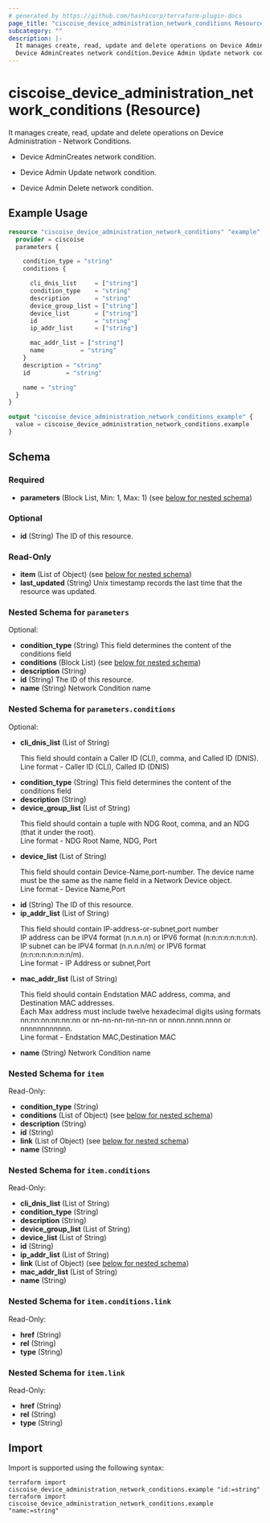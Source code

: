 ```yaml
---
# generated by https://github.com/hashicorp/terraform-plugin-docs
page_title: "ciscoise_device_administration_network_conditions Resource - terraform-provider-ciscoise"
subcategory: ""
description: |-
  It manages create, read, update and delete operations on Device Administration - Network Conditions.
  Device AdminCreates network condition.Device Admin Update network condition.Device Admin Delete network condition.
---
```


# ciscoise_device_administration_network_conditions (Resource)

It manages create, read, update and delete operations on Device Administration - Network Conditions.

- Device AdminCreates network condition.

- Device Admin Update network condition.

- Device Admin Delete network condition.

## Example Usage

```terraform
resource "ciscoise_device_administration_network_conditions" "example" {
  provider = ciscoise
  parameters {

    condition_type = "string"
    conditions {

      cli_dnis_list     = ["string"]
      condition_type    = "string"
      description       = "string"
      device_group_list = ["string"]
      device_list       = ["string"]
      id                = "string"
      ip_addr_list      = ["string"]

      mac_addr_list = ["string"]
      name          = "string"
    }
    description = "string"
    id          = "string"

    name = "string"
  }
}

output "ciscoise_device_administration_network_conditions_example" {
  value = ciscoise_device_administration_network_conditions.example
}
```

<!-- schema generated by tfplugindocs -->
## Schema

### Required

- **parameters** (Block List, Min: 1, Max: 1) (see [below for nested schema](#nestedblock--parameters))

### Optional

- **id** (String) The ID of this resource.

### Read-Only

- **item** (List of Object) (see [below for nested schema](#nestedatt--item))
- **last_updated** (String) Unix timestamp records the last time that the resource was updated.

<a id="nestedblock--parameters"></a>
### Nested Schema for `parameters`

Optional:

- **condition_type** (String) This field determines the content of the conditions field
- **conditions** (Block List) (see [below for nested schema](#nestedblock--parameters--conditions))
- **description** (String)
- **id** (String) The ID of this resource.
- **name** (String) Network Condition name

<a id="nestedblock--parameters--conditions"></a>
### Nested Schema for `parameters.conditions`

Optional:

- **cli_dnis_list** (List of String) <p>This field should contain a Caller ID (CLI), comma, and Called ID (DNIS).<br> Line format -  Caller ID (CLI), Called ID (DNIS)</p>
- **condition_type** (String) This field determines the content of the conditions field
- **description** (String)
- **device_group_list** (List of String) <p>This field should contain a tuple with NDG Root, comma, and an NDG (that it under the root).<br> Line format - NDG Root Name, NDG, Port</p>
- **device_list** (List of String) <p>This field should contain Device-Name,port-number. The device name must be the same as the name field in a Network Device object.<br> Line format - Device Name,Port</p>
- **id** (String) The ID of this resource.
- **ip_addr_list** (List of String) <p>This field should contain IP-address-or-subnet,port number<br> IP address can be IPV4 format (n.n.n.n) or IPV6 format (n:n:n:n:n:n:n:n).<br> IP subnet can be IPV4 format (n.n.n.n/m) or IPV6 format (n:n:n:n:n:n:n:n/m).<br> Line format - IP Address or subnet,Port</p>
- **mac_addr_list** (List of String) <p>This field should contain Endstation MAC address, comma, and Destination MAC addresses.<br> Each Max address must include twelve hexadecimal digits using formats nn:nn:nn:nn:nn:nn or nn-nn-nn-nn-nn-nn or nnnn.nnnn.nnnn or nnnnnnnnnnnn.<br> Line format - Endstation MAC,Destination MAC </p>
- **name** (String) Network Condition name



<a id="nestedatt--item"></a>
### Nested Schema for `item`

Read-Only:

- **condition_type** (String)
- **conditions** (List of Object) (see [below for nested schema](#nestedobjatt--item--conditions))
- **description** (String)
- **id** (String)
- **link** (List of Object) (see [below for nested schema](#nestedobjatt--item--link))
- **name** (String)

<a id="nestedobjatt--item--conditions"></a>
### Nested Schema for `item.conditions`

Read-Only:

- **cli_dnis_list** (List of String)
- **condition_type** (String)
- **description** (String)
- **device_group_list** (List of String)
- **device_list** (List of String)
- **id** (String)
- **ip_addr_list** (List of String)
- **link** (List of Object) (see [below for nested schema](#nestedobjatt--item--conditions--link))
- **mac_addr_list** (List of String)
- **name** (String)

<a id="nestedobjatt--item--conditions--link"></a>
### Nested Schema for `item.conditions.link`

Read-Only:

- **href** (String)
- **rel** (String)
- **type** (String)



<a id="nestedobjatt--item--link"></a>
### Nested Schema for `item.link`

Read-Only:

- **href** (String)
- **rel** (String)
- **type** (String)

## Import

Import is supported using the following syntax:

```shell
terraform import ciscoise_device_administration_network_conditions.example "id:=string"
terraform import ciscoise_device_administration_network_conditions.example "name:=string"
```
